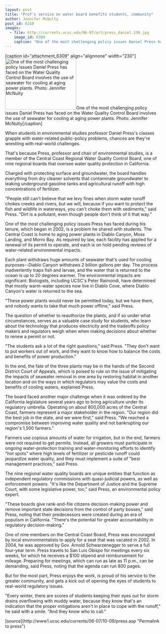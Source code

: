 ```yaml
---
layout: post
title: "Prof's service on water board benefits students, community"
author: Jennifer McNulty
post_id: 6310
images:
  - file: http://currents.ucsc.edu/06-07/art/press_daniel.230.jpg
    image_id: 6309
    caption: "One of the most challenging policy issues Daniel Press has faced on the Water Quality Control Board involves the use of seawater for cooling at aging power plants. Photo: Jennifer McNulty"
---
```


[caption id="attachment_6309" align="alignnone" width="230"]<a href="http://localhost/mysite/wp-content/uploads/2006/10/press_daniel.230.jpg"><img class="size-full wp-image-6309" src="http://localhost/mysite/wp-content/uploads/2006/10/press_daniel.230.jpg" alt="One of the most challenging policy issues Daniel Press has faced on the Water Quality Control Board involves the use of seawater for cooling at aging power plants. Photo: Jennifer McNulty" width="230" height="165" /></a>One of the most challenging policy issues Daniel Press has faced on the Water Quality Control Board involves the use of seawater for cooling at aging power plants. Photo: Jennifer McNulty[/caption]
<a name="content" id="content"></a>
<p>
  When students in environmental studies professor Daniel Press's classes grapple with water-related public-policy problems, chances are they're wrestling with real-world challenges.
</p>
<p>
  That's because Press, professor and chair of environmental studies, is a member of the Central Coast Regional Water Quality Control Board, one of nine regional boards that oversee water quality protection in California.
</p>
<p>
  Charged with protecting surface and groundwater, the board handles everything from dry cleaner solvents that contaminate groundwater to leaking underground gasoline tanks and agricultural runoff with high concentrations of fertilizer.
</p>
<p>
  "People still can't believe that we levy fines when storm water runoff chokes creeks and rivers, but we will, because if you want to protect the fish and wildlife in waterways, you can't choke them with sediments," said Press. "Dirt is a pollutant, even though people don't think of it that way."
</p>
<p>
  One of the most challenging policy issues Press has faced during his tenure, which began in 2002, is a problem he shared with students. The Central Coast is home to aging power plants in Diablo Canyon, Moss Landing, and Morro Bay. As required by law, each facility has applied for a renewal of its permit to operate, and each is on hold pending reviews of water-related environmental impacts.
</p>
<p>
  Each plant withdraws huge amounts of seawater that's used for cooling purposes--Diablo Canyon withdraws 2 billion gallons per day. The process inadvertently traps fish and larvae, and the water that is returned to the ocean is up to 20 degrees warmer. The environmental impacts are significant: Biologists, including UCSC's Peter Raimondi, have determined that mostly warm-water species now live in Diablo Cove, where Diablo Canyon's water is returned to the sea.
</p>
<p>
  "These power plants would never be permitted today, but we have them, and nobody wants to take that much power offline," said Press.
</p>
<p>
  The question of whether to reauthorize the plants, and if so under what circumstances, serves as a valuable case study for students, who learn about the technology that produces electricity and the tradeoffs policy makers and regulators weigh when when making decisions about whether to renew a permit or not.
</p>
<p>
  "The students ask a lot of the right questions," said Press. "They don't want to put workers out of work, and they want to know how to balance the costs and benefits of power production."
</p>
<p>
  In the end, the fate of the three plants may be in the hands of the Second District Court of Appeals, which is poised to rule on the issue of mitigating the impacts of seawater removal in one area by restoring habitat in another location and on the ways in which regulators may value the costs and benefits of cooling waters, explained Press.
</p>
<p>
  The board faced another major challenge when it was ordered by the California legislature several years ago to bring agriculture under its regulatory umbrella. Operating on about 800,000 acres of the Central Coast, farmers represent a major stakeholder in the region. "Our region did the best job in the state, and we were first," said Press. "We reached a compromise between improving water quality and not bankrupting our region's 1,500 farmers."
</p>
<p>
  Farmers use copious amounts of water for irrigation, but in the end, farmers were not required to get permits. Instead, all growers must participate in ongoing water-protection training and water-monitoring efforts to identify "hot spots" where high levels of fertilizer or pesticide runoff could jeopardize water quality, and they must implement a suite of "best management practices," said Press.
</p>
<p>
  The nine regional water quality boards are unique entities that function as independent regulatory commissions with quasi-judicial powers, as well as enforcement powers. "It's like the Department of Justice and the Supreme Court, with some legislative power, too," said Press, an environmental policy expert.
</p>
<p>
  "These boards give rank-and-file citizens decision-making power and remove important state decisions from the control of party bosses," said Press, noting that their predecessors were created during an era of populism in California. "There's the potential for greater accountability in regulatory decision-making."
</p>
<p>
  One of nine members on the Central Coast Board, Press was encouraged by local environmentalists to apply for a seat that was vacated in 2002. In 2004, he was approved by Gov. Arnold Schwarzenegger to serve a full four-year term. Press travels to San Luis Obispo for meetings every six weeks, for which he receives a $100 stipend and reimbursement for mileage. Preparing for meetings, which can run as late as 11 p.m., can be demanding, said Press, noting that the agenda can run 800 pages.
</p>
<p>
  But for the most part, Press enjoys the work, is proud of his service to the greater community, and gets a kick out of opening the eyes of students to real-world regulatory issues.
</p>
<p>
  "Every winter, there are scores of students keeping their eyes out for storm drains overflowing with muddy water, because they know that's an indication that the proper mitigations aren't in place to cope with the runoff," he said with a smile. "And they know who to call."<br>
</p>
[source](http://www1.ucsc.edu/currents/06-07/10-09/press.asp "Permalink to press")
